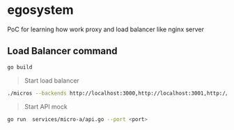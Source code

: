 # egosystem
PoC for learning how work proxy and load balancer like nginx server


## Load Balancer command

```bash
go build
```

> Start load balancer

```bash
./micros --backends http://localhost:3000,http://localhost:3001,http://localhost:3002 --port <port>
```

> Start API mock

```bash
go run  services/micro-a/api.go --port <port>
```
